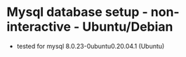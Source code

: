 # Mysql database setup - non-interactive - Ubuntu/Debian

- tested for mysql 8.0.23-0ubuntu0.20.04.1 (Ubuntu)
